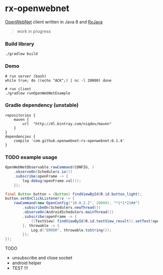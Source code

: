 # rx-openwebnet

[OpenWebNet](http://www.myopen-legrandgroup.com/resources/own_protocol/default.aspx)
client written in Java 8 and [RxJava](https://github.com/ReactiveX/RxJava)

> work in progress

### Build library
```
./gradlew build
```

### Demo
```
# run server (bash)
while true; do ((echo "ACK";) | nc -l 20000) done

# run client
./gradlew runOpenWebNetExample
```

### Gradle dependency (unstable)
```
repositories {
    maven {
        url  "http://dl.bintray.com/niqdev/maven"
    }
}
dependencies {
    compile 'com.github.openwebnet:rx-openwebnet:0.1.4'
}
```

### TODO example usage
```java
OpenWebNetObservable.rawCommand(CONFIG, )
    .observeOn(Schedulers.io())
    .subscribe(openFrame -> {
        log.debug(openFrame.val());
    });

final Button button = (Button) findViewById(R.id.button_light);
button.setOnClickListener(v -> {
    rawCommand(new OpenConfig("10.0.2.2", 20000), "*1*1*21##")
        .subscribeOn(Schedulers.newThread())
        .observeOn(AndroidSchedulers.mainThread())
        .subscribe(openFrame -> {
            ((TextView) findViewById(R.id.textView_result)).setText(openFrame.val());
        }, throwable -> {
            Log.d("ERROR", throwable.toString());
        });
});
```

TODO
* unsubscribe and close socket
* android helper
* TEST !!!